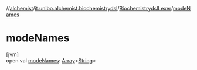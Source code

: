 //[alchemist](../../../index.md)/[it.unibo.alchemist.biochemistrydsl](../index.md)/[BiochemistrydslLexer](index.md)/[modeNames](mode-names.md)

# modeNames

[jvm]\
open val [modeNames](mode-names.md): [Array](https://kotlinlang.org/api/latest/jvm/stdlib/kotlin/-array/index.html)<[String](https://docs.oracle.com/javase/8/docs/api/java/lang/String.html)>
